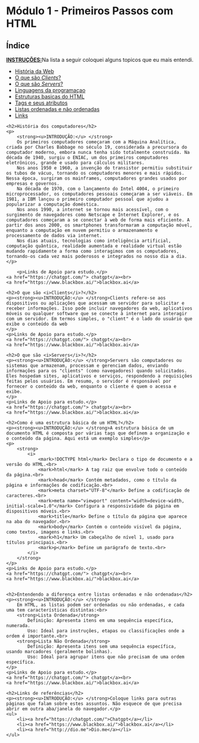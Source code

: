 <!DOCTYPE html>
<html lang="en">
<head>
    <meta charset="UTF-8">
    <meta http-equiv="X-UA-Compatible" content="IE=edge">
    <meta name="viewport" content="width=device-width, initial-scale=1.0">
    <title>Meu Projeto - Módulo I - Primeiros Passos com HTML</title>
</head>
<body>
    <h1>Módulo 1 - Primeiros Passos com HTML</h1>
    <h2>Índice</h2>
    <p><strong><u>INSTRUÇÕES:</u></strong>Na lista a seguir coloquei alguns topicos que eu mais entendi.</p>
    <ul>
        <li><a href="#">História da Web</a></li>
        <li><a href="#">O que são <i>Clients</i>?</a></li>
        <li><a href="#">O que são <i>Servers</i>?</a></li>
        <li><a href="#">Linguagens da programaçao</li>
        <li><a href="#">Estruturas basicas do HTML</li>
        <li><a href="#">Tags e seus atributos</li>
        <li><a href="#">Listas ordenadas e não ordenadas</li>
        <li><a href="#">Links</a></li>
    </ul>

    <h2>História dos computadores</h2>
    <p>
        <strong><u>INTRODUÇÃO:</u> </strong>
        Os primeiros computadores começaram com a Máquina Analítica, criada por Charles Babbage no século 19, considerada a precursora do computador moderno, embora nunca tenha sido totalmente construída. Na década de 1940, surgiu o ENIAC, um dos primeiros computadores eletrônicos, grande e usado para cálculos militares.
        Nos anos 1950 e 1960, a invenção do transistor permitiu substituir os tubos de vácuo, tornando os computadores menores e mais rápidos. Nessa época, surgiram os mainframes, computadores grandes usados por empresas e governos.
        Na década de 1970, com o lançamento do Intel 4004, o primeiro microprocessador, os computadores pessoais começaram a ser viáveis. Em 1981, a IBM lançou o primeiro computador pessoal que ajudou a popularizar a computação doméstica.
        Nos anos 1990, a internet se tornou mais acessível, com o surgimento de navegadores como Netscape e Internet Explorer, e os computadores começaram a se conectar à web de forma mais eficiente. A partir dos anos 2000, os smartphones transformaram a computação móvel, enquanto a computação em nuvem permitiu o armazenamento e processamento de dados via internet.
        Nos dias atuais, tecnologias como inteligência artificial, computação quântica, realidade aumentada e realidade virtual estão mudando rapidamente a forma como interagimos com os computadores, tornando-os cada vez mais poderosos e integrados no nosso dia a dia. 
    </p>

        <p>Links de Apoio para estudo.</p>
    <a href="https://chatgpt.com/"> chatgpt</a><br>
    <a href="https://www.blackbox.ai/">blackbox.ai</a>

    <h2>O que são <i>Clients</i>?</h2>
    <p><strong><u>INTRODUÇÃO:</u> </strong>Clients refere-se aos dispositivos ou aplicações que acessam um servidor para solicitar e receber informações. Isso pode incluir navegadores da web, aplicativos móveis ou qualquer software que se conecte à internet para interagir com um servidor. Em termos simples, o "client" é o lado do usuário que exibe o conteúdo da web
    </p>
    <p>Links de Apoio para estudo.</p>
    <a href="https://chatgpt.com/"> chatgpt</a><br>
    <a href="https://www.blackbox.ai/">blackbox.ai</a>

    <h2>O que são <i>Servers</i>?</h2>
    <p><strong><u>INTRODUÇÃO:</u> </strong>Servers são computadores ou sistemas que armazenam, processam e gerenciam dados, enviando informações para os "clients" (como navegadores) quando solicitados. Eles hospedam sites, aplicativos e serviços, respondendo a requisições feitas pelos usuários. Em resumo, o servidor é responsável por fornecer o conteúdo da web, enquanto o cliente é quem o acessa e exibe.
    </p>
    <p>Links de Apoio para estudo.</p>
    <a href="https://chatgpt.com/"> chatgpt</a><br>
    <a href="https://www.blackbox.ai/">blackbox.ai</a>

    <h2>Como é uma estrutura básica de um HTML?</h2>
    <p><strong><u>INTRODUÇÃO:</u> </strong>A estrutura básica de um documento HTML é composta por várias tags que definem a organização e o conteúdo da página. Aqui está um exemplo simples</p>
    <p>
        <strong>
            <i>
                <mark>!DOCTYPE html</mark> Declara o tipo de documento e a versão do HTML.<br>
                <mark>html</mark> A tag raiz que envolve todo o conteúdo da página.<br>
                <mark>head</mark> Contém metadados, como o título da página e informações de codificação.<br>
                <mark>meta charset="UTF-8"</mark> Define a codificação de caracteres.<br>
                <mark>meta name="viewport" content="width=device-width, initial-scale=1.0"</mark> Configura a responsividade da página em dispositivos móveis.<br>
                <mark>title</mark> Define o título da página que aparece na aba do navegador.<br>
                <mark>body</mark> Contém o conteúdo visível da página, como textos, imagens e links.<br>
                <mark>h1</mark> Um cabeçalho de nível 1, usado para títulos principais.<br>
                <mark>p</mark> Define um parágrafo de texto.<br>
            </i>
        </strong>
    </p>
    <p>Links de Apoio para estudo.</p>
    <a href="https://chatgpt.com/"> chatgpt</a><br>
    <a href="https://www.blackbox.ai/">blackbox.ai</a>


    <h2>Entendendo a diferença entre listas ordenadas e não ordenadas</h2>
    <p><strong><u>INTRODUÇÃO:</u> </strong>
        Em HTML, as listas podem ser ordenadas ou não ordenadas, e cada uma tem características distintas:<br>
        <strong>Lista Ordenada</strong>
            Definição: Apresenta itens em uma sequência específica, numerada.
            Uso: Ideal para instruções, etapas ou classificações onde a ordem é importante.<br>
        <strong>Lista Não Ordenada</strong>
            Definição: Apresenta itens sem uma sequência específica, usando marcadores (geralmente bolinhas).
            Uso: Ideal para agrupar itens que não precisam de uma ordem específica.
    </p>
    <p>Links de Apoio para estudo.</p>
    <a href="https://chatgpt.com/"> chatgpt</a><br>
    <a href="https://www.blackbox.ai/">blackbox.ai</a>

    <h2>Links de referências</h2>
    <p><strong><u>INTRODUÇÃO:</u> </strong>Coloque links para outras páginas que falam sobre estes assuntos. Não esquece de que precisa abrir em outra aba/janela do navegador.</p>
    <ul>
        <li><a href="https://chatgpt.com/">Chatgpt</a></li>
        <li><a href="https://www.blackbox.ai/">blackbox.ai</a></li>
        <li><a href="http://dio.me">Dio.me</a></li>
    </ul>

</body>
</html>
